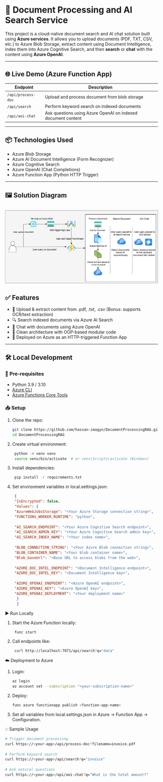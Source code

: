# 🧠 Document Processing and AI Search Service

This project is a cloud-native document search and AI chat solution built using **Azure services**. It allows you to upload documents (PDF, TXT, CSV, etc.) to Azure Blob Storage, extract content using Document Intelligence, index them into Azure Cognitive Search, and then **search** or **chat** with the content using **Azure OpenAI**.

---

## 🌐 Live Demo (Azure Function App)

| Endpoint            | Description                                                  |
|---------------------|--------------------------------------------------------------|
| `/api/process-doc`  | Upload and process document from blob storage                |
| `/api/search`       | Perform keyword search on indexed documents                  |
| `/api/aoi-chat`     | Ask questions using Azure OpenAI on indexed document content |


---

## 📦 Technologies Used

- Azure Blob Storage
- Azure AI Document Intelligence (Form Recognizer)
- Azure Cognitive Search
- Azure OpenAI (Chat Completions)
- Azure Function App (Python HTTP Trigger)

---
## 🖼️ Solution Diagram

![Solution Diagram](./solutiondiagram.png)
---

## ✅ Features

- 📂 Upload & extract content from .pdf, .txt, .csv (Bonus: supports OCR/text extraction)
- 🔍 Search indexed documents via Azure AI Search
- 💬 Chat with documents using Azure OpenAI
- 🧱 Clean architecture with OOP-based modular code
- 🚀 Deployed on Azure as an HTTP-triggered Function App
---
## 🛠️ Local Development
### 🔧 Pre-requisites
- Python 3.9 / 3.10
- [Azure CLI](https://learn.microsoft.com/en-us/cli/azure/install-azure-cli)
- [Azure Functions Core Tools](https://learn.microsoft.com/en-us/azure/azure-functions/functions-run-local)
### 📥 Setup

1. Clone the repo:
   ```bash
   git clone https://github.com/hassan-imagyn/DocumentProcessingRAG.git
   cd DocumentProcessingRAG
2. Create virtual environment:
   ```bash
    python -m venv venv
    source venv/bin/activate  # or venv\Scripts\activate (Windows)
4. Install dependencies:
   ```bash
    pip install -r requirements.txt
6. Set environment variables in local.settings.json:
   ```json
    {
    "IsEncrypted": false,
    "Values": {
    "AzureWebJobsStorage": "<Your Azure Storage connection string>",
    "FUNCTIONS_WORKER_RUNTIME": "python",

    "AI_SEARCH_ENDPOINT": "<Your Azure Cognitive Search endpoint>",
    "AI_SEARCH_ADMIN_KEY": "<Your Azure Cognitive Search admin key>",
    "AI_SEARCH_INDEX_NAME": "<Your index name>",

    "BLOB_CONNECTION_STRING": "<Your Azure Blob connection string>",
    "BLOB_CONTAINER_NAME": "<Your blob container name>",
    "Blob_baseUrl": "<Base URL to access blobs from the web>",

    "AZURE_DOC_INTEL_ENDPOINT": "<Document Intelligence endpoint>",
    "AZURE_DOC_INTEL_KEY": "<Document Intelligence key>",

    "AZURE_OPENAI_ENDPOINT": "<Azure OpenAI endpoint>",
    "AZURE_OPENAI_KEY": "<Azure OpenAI key>",
    "AZURE_OPENAI_DEPLOYMENT": "<Your deployment name>"
     }
     }


▶️ Run Locally
1. Start the Azure Function locally:
   ```bash
    func start
2. Call endpoints like:
   ```bash
    curl http://localhost:7071/api/search?q="data"

☁️ Deployment to Azure
1. Login:
   ```bash
   az login
   az account set --subscription "<your-subscription-name>"

3. Deploy:
   ```bash
   func azure functionapp publish <function-app-name>
   
3. Set all variables from local.settings.json in Azure → Function App → Configuration.

💡 Sample Usage
```bash
# Trigger document processing
curl https://<your-app>/api/process-doc?filename=invoice.pdf

# Perform keyword search
curl https://<your-app>/api/search?q="invoice"

# Ask natural questions
curl https://<your-app>/api/aoi-chat?q="What is the total amount?"
